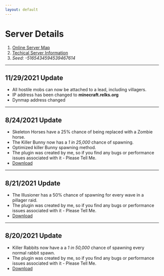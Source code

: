 ```yaml
---
layout: default
---
```


# Server Details
1.  [Online Server Map](http://minecraft.relks.org:9449/)
2.  [Techical Server Information](https://wrelksmc.github.io/another-page)
3.  *Seed: -5165434594539467614*

---

## 11/29/2021 Update
* All hostile mobs can now be attached to a lead, including villagers. 
* IP address has been changed to **minecraft.relks.org**
* Dynmap address changed

---

## 8/24/2021 Update
* Skeleton Horses have a 25% chance of being replaced with a Zombie horse.
* The Killer Bunny now has a *1 in 25,000* chance of spawning.
* Optimized killer Bunny spawning method.
* The plugin was created by me, so if you find any bugs or performance issues associated with it - Please Tell Me.
* [Download](https://mega.nz/file/z9cyFLRb#ngQ-y6G8vkcqReqgTQiT_Ab2yt_SXvQbhMY8YGZagxg)

---

## 8/21/2021 Update
* The Illusioner has a 50% chance of spawning for every wave in a pillager raid.
* The plugin was created by me, so if you find any bugs or performance issues associated with it - Please Tell Me.
* [Download](https://mega.nz/file/zptAHSzA#SICqMTQhR-PwBKJTYof31oDAAV1F5aPjqcde3x5nv-w)

---

## 8/20/2021 Update

* Killer Rabbits now have a a *1 in 50,000* chance of spawning every normal rabbit spawn.
* The plugin was created by me, so if you find any bugs or performance issues associated with it - Please Tell Me.
* [Download](https://mega.nz/file/ft9HUKSS#vQlJKmZaDgi-zP_bCVql6HyFwkaWUPaQsf582mPi-Ak)
